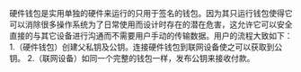 硬件钱包是实用单独的硬件来运行的只用于签名的钱包。因为其只运行钱包使得它可以消除很多操作系统为了日常使用而设计时存在的潜在危害，这允许它可以安全直接的与其它设备进行沟通而不需要用户手动的传输数据。用户的流程大致如下：
1.（硬件钱包）创建父私钥及公钥。连接硬件钱包到联网设备使之可以获取到公钥。
2.（联网设备）如同一个完整的钱包一样，发布公钥来接收付款。